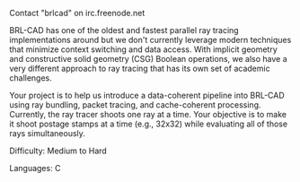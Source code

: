 Contact "brlcad" on irc.freenode.net

BRL-CAD has one of the oldest and fastest parallel ray tracing
implementations around but we don't currently leverage modern techniques
that minimize context switching and data access. With implicit geometry
and constructive solid geometry (CSG) Boolean operations, we also have a
very different approach to ray tracing that has its own set of academic
challenges.

Your project is to help us introduce a data-coherent pipeline into
BRL-CAD using ray bundling, packet tracing, and cache-coherent
processing. Currently, the ray tracer shoots one ray at a time. Your
objective is to make it shoot postage stamps at a time (e.g., 32x32)
while evaluating all of those rays simultaneously.

Difficulty: Medium to Hard

Languages: C